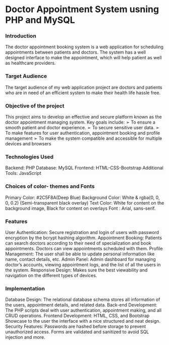 # Doctor Appointment System usning PHP and MySQL

### Introduction 
The doctor appointment booking system is a web application for scheduling 
appointments between patients and doctors. The system has a well designed 
interface to make the appointment, which will help patient as well as healthcare 
providers.

### Target Audience
The target audience of my web application project are doctors and patients who 
are in need of an efficient system to make their health life hassle free.

### Objective of the project
This project aims to develop an effective and secure platform known as the doctor 
appointment managing system. Key goals include:
➢ To ensure a smooth patient and doctor experience.
➢ To secure sensitive user data.
➢ To make features for user authentication, appointment booking and profile 
management
➢ To make the system compatible and accessible for multiple devices and 
browsers

### Technologies Used 
Backend: PHP 
Database: MySQL 
Frontend: HTML-CSS-Bootstrap
Additional Tools: JavaScript

### Choices of color- themes and Fonts 
Primary Color: #2C5F8A(Deep Blue)
Background Color: White & rgba(0, 0, 0, 0.2) (Semi-transparent black overlay)
Text Color: White for content on the background image, Black for content on 
overlays
Font : Arial, sans-serif.

### Features 
User Authentication: Secure registration and login of users with password 
encryption by the bcrypt hashing algorithm.
Appointment Booking: Patients can search doctors according to their need of 
specialization and book appointments. Doctors can view appointments scheduled 
with them.
Profile Management: The user shall be able to update personal information like 
name, contact details, etc.
Admin Panel: Admin dashboard for managing doctor’s accounts, viewing 
appointment logs, and the list of all the users in the system.
Responsive Design: Makes sure the best viewability and navigation on the 
different types of devices.

### Implementation 
Database Design: The relational database schema stores all information of the 
users, appointment details, and related data.
Back-end Development: The PHP scripts deal with user authentication, 
appointment making, and all CRUD operations.
Frontend Development: HTML, CSS, and Bootstrap Showcase to the user the 
interface with a nice structured and neat design.
Security Features: Passwords are hashed before storage to prevent unauthorized 
access. Forms are validated and sanitized to avoid SQL injection and more.
